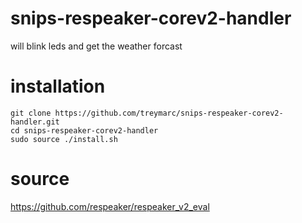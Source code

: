 # snips-respeaker-corev2-handler
will blink leds and get the weather forcast

# installation

```
git clone https://github.com/treymarc/snips-respeaker-corev2-handler.git
cd snips-respeaker-corev2-handler
sudo source ./install.sh
```
# source

https://github.com/respeaker/respeaker_v2_eval
